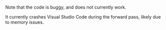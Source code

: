 Note that the code is buggy, and does not currently work. 

It currently crashes Visual Studio Code during the forward pass, likely due to memory issues.
